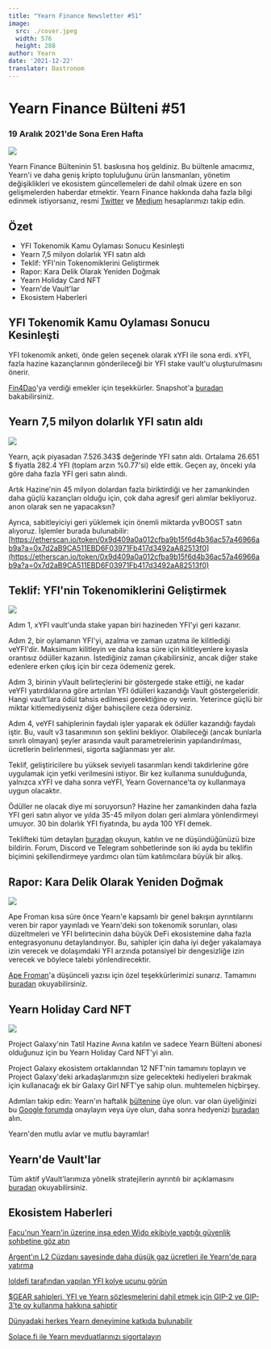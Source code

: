 ```yaml
---
title: "Yearn Finance Newsletter #51"
image:
  src: ./cover.jpeg
  width: 576
  height: 288
author: Yearn
date: '2021-12-22'
translator: Dastronom
---
```


# Yearn Finance Bülteni #51

### 19 Aralık 2021'de Sona Eren Hafta

![](/_posts/_newsletters/Yearn-Finance-Newsletter-51/cover.jpeg?w=880&h=440)

Yearn Finance Bülteninin 51. baskısına hoş geldiniz. Bu bültenle amacımız, Yearn'i ve daha geniş kripto topluluğunu ürün lansmanları, yönetim değişiklikleri ve ekosistem güncellemeleri de dahil olmak üzere en son gelişmelerden haberdar etmektir. Yearn Finance hakkında daha fazla bilgi edinmek istiyorsanız, resmi [Twitter](https://twitter.com/iearnfinance) ve [Medium](https://medium.com/iearn) hesaplarımızı takip edin.

## Özet

- YFI Tokenomik Kamu Oylaması Sonucu Kesinleşti
- Yearn 7,5 milyon dolarlık YFI satın aldı
- Teklif: YFI'nin Tokenomiklerini Geliştirmek
- Rapor: Kara Delik Olarak Yeniden Doğmak
- Yearn Holiday Card NFT
- Yearn'de Vault'lar
- Ekosistem Haberleri

## YFI Tokenomik Kamu Oylaması Sonucu Kesinleşti

YFI tokenomik anketi, önde gelen seçenek olarak xYFI ile sona erdi. xYFI, fazla hazine kazançlarının gönderileceği bir YFI stake vault'u oluşturulmasını önerir.

[Fin4Dao](https://twitter.com/Fin4Dao)'ya verdiği emekler için teşekkürler. Snapshot'a [buradan](https://snapshot.org/#/ybaby.eth/proposal/0x783cb3d57dd59b2827f6a42967375f06504cc947ebaa3c0e495c7b29ffd47aea) bakabilirsiniz.

## Yearn 7,5 milyon dolarlık YFI satın aldı

![](/_posts/_newsletters/Yearn-Finance-Newsletter-51/image2.jpg?w=800&h=609)

Yearn, açık piyasadan 7.526.343$ değerinde YFI satın aldı. Ortalama 26.651 $ fiyatla 282.4 YFI (toplam arzın %0.77'si) elde ettik. Geçen ay, önceki yıla göre daha fazla YFI geri satın alındı.

Artık Hazine'nin 45 milyon dolardan fazla biriktirdiği ve her zamankinden daha güçlü kazançları olduğu için, çok daha agresif geri alımlar bekliyoruz. anon olarak sen ne yapacaksın?

Ayrıca, sabitleyiciyi geri yüklemek için önemli miktarda yvBOOST satın alıyoruz. İşlemler burada bulunabilir: [https://etherscan.io/token/0x9d409a0a012cfba9b15f6d4b36ac57a46966ab9a?a=0x7d2aB9CA511EBD6F03971Fb417d3492aA82513f0](https://etherscan.io/token/0x9d409a0a012cfba9b15f6d4b36ac57a46966ab9a?a=0x7d2aB9CA511EBD6F03971Fb417d3492aA82513f0)

## Teklif: YFI'nin Tokenomiklerini Geliştirmek

![](/_posts/_newsletters/Yearn-Finance-Newsletter-51/image3.jpg?w=800&h=466)

Adım 1, xYFI vault'unda stake yapan biri hazineden YFI'yi geri kazanır.

Adım 2, bir oylamanın YFI'yi, azalma ve zaman uzatma ile kilitlediği veYFI'dir. Maksimum kilitleyin ve daha kısa süre için kilitleyenlere kıyasla orantısız ödüller kazanın. İstediğiniz zaman çıkabilirsiniz, ancak diğer stake edenlere erken çıkış için bir ceza ödemeniz gerek.

Adım 3, birinin yVault belirteçlerini bir göstergede stake ettiği, ne kadar veYFI yatırdıklarına göre artırılan YFI ödülleri kazandığı Vault göstergeleridir. Hangi vault'lara ödül tahsis edilmesi gerektiğine oy verin. Yeterince güçlü bir miktar kitlemediyseniz diğer bahisçilere ceza ödersiniz.

Adım 4, veYFI sahiplerinin faydalı işler yaparak ek ödüller kazandığı faydalı iştir. Bu, vault v3 tasarımının son şeklini bekliyor. Olabileceği (ancak bunlarla sınırlı olmayan) şeyler arasında vault parametrelerinin yapılandırılması, ücretlerin belirlenmesi, sigorta sağlanması yer alır.

Teklif, geliştiricilere bu yüksek seviyeli tasarımları kendi takdirlerine göre uygulamak için yetki verilmesini istiyor. Bir kez kullanıma sunulduğunda, yalnızca xYFI ve daha sonra veYFI, Yearn Governance'ta oy kullanmaya uygun olacaktır.

Ödüller ne olacak diye mi soruyorsun? Hazine her zamankinden daha fazla YFI geri satın alıyor ve yılda 35-45 milyon doları geri alımlara yönlendirmeyi umuyor. 30 bin dolarlık YFI fiyatında, bu ayda 100 YFI demek.

Teklifteki tüm detayları [buradan](https://gov.yearn.finance/t/proposal-evolving-yfi-tokenomics/11994) okuyun, katılın ve ne düşündüğünüzü bize bildirin. Forum, Discord ve Telegram sohbetlerinde son iki ayda bu teklifin biçimini şekillendirmeye yardımcı olan tüm katılımcılara büyük bir alkış.

## Rapor: Kara Delik Olarak Yeniden Doğmak

![](/_posts/_newsletters/Yearn-Finance-Newsletter-51/image4.jpg?w=733&h=750)

Ape Froman kısa süre önce Yearn'e kapsamlı bir genel bakışın ayrıntılarını veren bir rapor yayınladı ve Yearn'deki son tokenomik sorunları, olası düzeltmeleri ve YFI belirtecinin daha büyük DeFi ekosistemine daha fazla entegrasyonunu detaylandırıyor. Bu, sahipler için daha iyi değer yakalamaya izin verecek ve dolaşımdaki YFI arzında potansiyel bir dengesizliğe izin verecek ve böylece talebi yönlendirecektir.

[Ape Froman](https://medium.com/@portiadog)'a düşünceli yazısı için özel teşekkürlerimizi sunarız. Tamamını [buradan](https://medium.com/@portiadog/yfi-reborn-as-a-black-hole-db249b90ed5a) okuyabilirsiniz.

## Yearn Holiday Card NFT

![](/_posts/_newsletters/Yearn-Finance-Newsletter-51/image5.jpg?w=625&h=750)

Project Galaxy'nin Tatil Hazine Avına katılın ve sadece Yearn Bülteni abonesi olduğunuz için bu Yearn Holiday Card NFT'yi alın.

Project Galaxy ekosistem ortaklarından 12 NFT'nin tamamını toplayın ve Project Galaxy'deki arkadaşlarımızın size gelecekteki hediyeleri bırakmak için kullanacağı ek bir Galaxy Girl NFT'ye sahip olun. muhtemelen hiçbirşey.

Adımları takip edin: Yearn'ın haftalık [bültenine](https://yearn.substack.com/) üye olun. var olan üyeliğinizi bu [Google forumda](https://forms.gle/gsVpRsjdSXxyaXha9) onaylayın veya üye olun, daha sonra hedyenizi [buradan](https://galaxy.eco/yearn/campaign/GCTj8UUaoD) alın.

Yearn'den mutlu avlar ve mutlu bayramlar!

## Yearn'de Vault'lar

Tüm aktif yVault'larımıza yönelik stratejilerin ayrıntılı bir açıklamasını [buradan](https://medium.com/yearn-state-of-the-vaults/the-vaults-at-yearn-9237905ffed3) okuyabilirsiniz.

## Ekosistem Haberleri

[Facu'nun Yearn'in üzerine inşa eden Wido ekibiyle yaptığı güvenlik sohbetine göz atın](https://www.joinwido.com/blog/chat-with-facu-about-wido-together-and-its-security-model)

[Argent'ın L2 Cüzdanı sayesinde daha düşük gaz ücretleri ile Yearn'de para yatırma](https://twitter.com/argentHQ/status/1471503921851944983)

[loldefi tarafından yapılan YFI kolye ucunu görün](https://twitter.com/loldefi/status/1470449196939493383)

[$GEAR sahipleri, YFI ve Yearn sözleşmelerini dahil etmek için GIP-2 ve GIP-3'te oy kullanma hakkına sahiptir](https://twitter.com/GearboxProtocol/status/1472299963149426696?s=20)

[Dünyadaki herkes Yearn deneyimine katkıda bulunabilir](https://twitter.com/bantg/status/1472038972092207107?s=20)

[Solace.fi ile Yearn mevduatlarınızı sigortalayın](https://twitter.com/SolaceFi/status/1471594979638321153?s=20)
